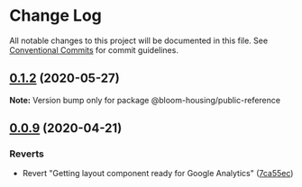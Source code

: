# Change Log

All notable changes to this project will be documented in this file.
See [Conventional Commits](https://conventionalcommits.org) for commit guidelines.

## [0.1.2](https://github.com/bloom-housing/bloom/compare/v0.1.1...v0.1.2) (2020-05-27)

**Note:** Version bump only for package @bloom-housing/public-reference





## [0.0.9](https://github.com/bloom-housing/bloom/compare/v0.0.2...v0.0.9) (2020-04-21)


### Reverts

* Revert "Getting layout component ready for Google Analytics" ([7ca55ec](https://github.com/bloom-housing/bloom/commit/7ca55ec94c1f377a8e40645f9cc61780b7c1cefa))
